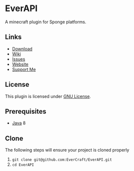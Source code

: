 EverAPI
=============

A minecraft plugin for Sponge platforms.

## Links ##
* [Download](https://github.com/EverCraft/EverAPI/releases)
* [Wiki](http://wiki.evercraft.fr)
* [Issues](https://github.com/EverCraft/EverAPI/issues)
* [Website](http://evercraft.fr)
* [Support Me](https://www.paypal.com/cgi-bin/webscr?cmd=_s-xclick&hosted_button_id=RUSKPBMNJG5R4)

## License ##
This plugin is licensed under [GNU License](https://github.com/EverCraft/EverAPI/blob/master/LICENSE).

## Prerequisites ##
* [Java](http://www.oracle.com/technetwork/java/javase/downloads/jdk8-downloads-2133151.html) 8

## Clone ##
The following steps will ensure your project is cloned properly

1. `git clone git@github.com:EverCraft/EverAPI.git`
2. `cd EverAPI`
